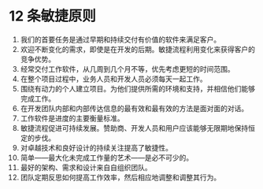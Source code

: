 # 12 条敏捷原则
1. 我们的首要任务是通过早期和持续交付有价值的软件来满足客户。
2. 欢迎不断变化的需求，即使是在开发的后期。敏捷流程利用变化来获得客户的竞争优势。
3. 经常交付工作软件，从几周到几个月不等，优先考虑更短的时间范围。
4. 在整个项目过程中，业务人员和开发人员必须每天一起工作。
5. 围绕有动力的个人建立项目。为他们提供所需的环境和支持，并相信他们能够完成工作。
6. 在开发团队内部和内部传达信息的最有效和最有效的方法是面对面的对话。
7. 工作软件是进度的主要衡量标准。
8. 敏捷流程促进可持续发展。赞助商、开发人员和用户应该能够无限期地保持恒定的步伐。
9. 对卓越技术和良好设计的持续关注提高了敏捷性。
10. 简单——最大化未完成工作量的艺术——是必不可少的。
11. 最好的架构、需求和设计来自自组织团队。
12. 团队定期反思如何提高工作效率，然后相应地调整和调整其行为。